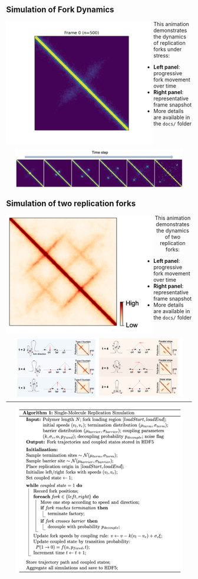 ## Simulation of Fork Dynamics
<img src="https://github.com/zzdzr/ForkSimulation/blob/main/img/simulations3.gif" alt="ForkSimulation" width="400" align="left"/>

This animation demonstrates the dynamics of replication forks under stress:

- **Left panel**: progressive fork movement over time  
- **Right panel**: representative frame snapshot  
- More details are available in the `docs/` folder  

<br clear="left"/>

<!-- --- -->

<p align="center">
  <img src="https://github.com/zzdzr/ForkSimulation/blob/main/img/simulations2.png" width="90%" />
</p>


## Simulation of two replication forks
<p align="center">
  <img src="https://github.com/zzdzr/ForkSimulation/blob/main/img/simulations5.png" alt="Two forks" width="400" align="left" />
  This animation demonstrates the dynamics of two replication forks:

- **Left panel**: progressive fork movement over time  
- **Right panel**: representative frame snapshot  
- More details are available in the `docs/` folder  

<br clear="left"/>
</p>

<p align="center">
  <img src="https://github.com/zzdzr/ForkSimulation/blob/main/img/simulations_two_ori.png" width="90%" align="center" />
</p>

---
<p align="center">
  <img src="https://github.com/zzdzr/ForkSimulation/blob/main/img/alg.png" width="90%" align="center" />
</p>
